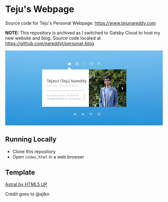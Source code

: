 # Teju's Webpage

Source code for Teju's Personal Webpage: https://www.tejunareddy.com

**NOTE:** This repository is archived as I switched to Gatsby Cloud to host my new website and blog. 
Source code located at https://github.com/nareddyt/personal-blog.

![Website Homepage Screenshot](.github/img/homepage.png "Website Homepage Screenshot")

## Running Locally

- Clone this repository
- Open `index.html` in a web browser

## Template

[Astral by HTML5 UP](https://html5up.net/astral)

Credit goes to @ajlkn
